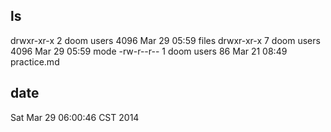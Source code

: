 ls 
---

drwxr-xr-x 2 doom users 4096 Mar 29 05:59 files
drwxr-xr-x 7 doom users 4096 Mar 29 05:59 mode
-rw-r--r-- 1 doom users   86 Mar 21 08:49 practice.md

date 
---
Sat Mar 29 06:00:46 CST 2014
